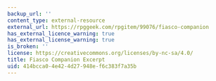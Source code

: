 ```yaml
---
backup_url: ''
content_type: external-resource
external_url: https://rpggeek.com/rpgitem/99076/fiasco-companion
has_external_licence_warning: true
has_external_license_warning: true
is_broken: ''
license: https://creativecommons.org/licenses/by-nc-sa/4.0/
title: Fiasco Companion Excerpt
uid: 414bcca0-4e42-4d27-948e-f6c383f7a35b
---
```

